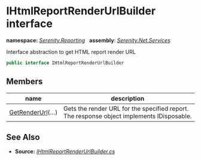# IHtmlReportRenderUrlBuilder interface
**namespace:** *[Serenity.Reporting](../README.md#serenity.reporting-namespace)*   **assembly**: *[Serenity.Net.Services](../README.md)*

Interface abstraction to get HTML report render URL

```csharp
public interface IHtmlReportRenderUrlBuilder
```

## Members

| name | description |
| --- | --- |
| [GetRenderUrl](IHtmlReportRenderUrlBuilder/GetRenderUrl.md)(…) | Gets the render URL for the specified report. The response object implements IDisposable. |

## See Also

* **Source:** *[IHtmlReportRenderUrlBuilder.cs](https://github.com/serenity-is/Serenity/blob/master/src/Serenity.Net.Services/Reporting/HtmlToPdf/IHtmlReportRenderUrlBuilder.cs)*